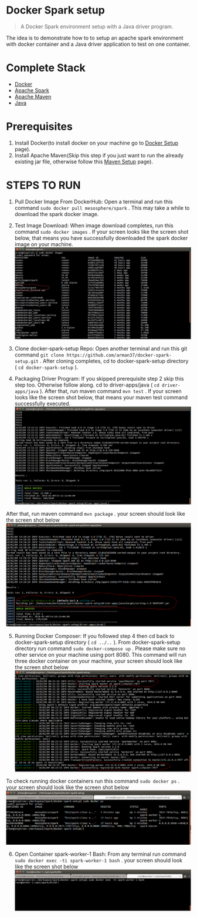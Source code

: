 # Docker Spark setup

> A Docker Spark environment setup with a Java driver program.

The idea is to demonstrate how to to setup an apache spark environment with docker container and a Java driver application to test on one container.


# Complete Stack #

* [Docker](https://www.docker.com)
* [Apache Spark](https://spark.apache.org)
* [Apache Maven](https://maven.apache.org)
* [Java](http://www.oracle.com/technetwork/java/index.html)

# Prerequisites #
1. Install Docker(to install docker on your machine go to [Docker Setup](https://www.digitalocean.com/community/tutorials/how-to-install-and-use-docker-on-ubuntu-16-04) page).
2. Install Apache Maven(Skip this step if you just want to run the already existing jar file, otherwise follow this [Maven Setup](https://maven.apache.org/install.html) page).

STEPS TO RUN
========
1. Pull Docker Image From DockerHub: Open a terminal and run this command `sudo docker pull mesosphere/spark` .
This may take a while to download the spark docker image.
2. Test Image Download: When image download completes, run this command `sudo docker images` .
If your screen looks like the screen shot below, that means you have successfully downloaded the spark docker image on your machine.
![Docker Images](/screenshots/sp1.jpg)

3. Clone docker-spark-setup Repo: Open another terminal and run this git command `git clone https://github.com/arman37/docker-spark-setup.git` .
After cloning completes, cd to docker-spark-setup directory ( `cd docker-spark-setup` ).

4. Packaging Driver Program: If you skipped prerequisite step 2 skip this step too. Otherwise follow along.
cd to driver-apps/java ( `cd driver-apps/java` ). After that, run maven command `mvn test` .
If your screen looks like the screen shot below, that means your maven test command successfully executed.
![maven build](/screenshots/sp2.png)

After that, run maven command `mvn package` .
your screen should look like the screen shot below
![maven package](/screenshots/sp3.png)

5. Running Docker Composer: If you followed step 4 then cd back to docker-spark-setup directory ( `cd ../..` ).
From docker-spark-setup directory run command `sudo docker-compose up` . Please make sure no other service on your machine using port 8080.
This command will run three docker container on your machine, your screen should look like the screen shot below
![maven package](/screenshots/sp4.png)

To check running docker containers run this command `sudo docker ps` .
your screen should look like the screen shot below
![maven package](/screenshots/sp5.png)

6. Open Container spark-worker-1 Bash: From any terminal run command `sudo docker exec -ti spark-worker-1 bash` .
your screen should look like the screen shot below
![maven package](/screenshots/sp6.png)
